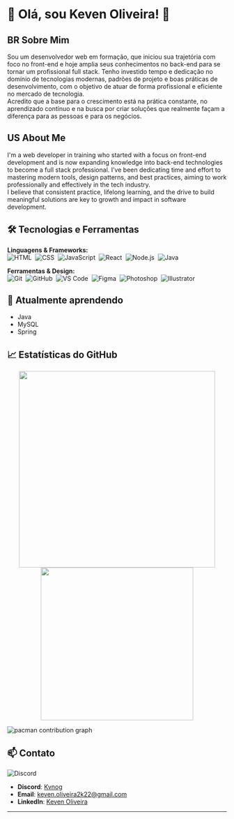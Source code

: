 # 👋 Olá, sou Keven Oliveira! 🚀

## BR Sobre Mim
Sou um desenvolvedor web em formação, que iniciou sua trajetória com foco no front-end e hoje amplia seus conhecimentos no back-end para se tornar um profissional full stack. Tenho investido tempo e dedicação no domínio de tecnologias modernas, padrões de projeto e boas práticas de desenvolvimento, com o objetivo de atuar de forma profissional e eficiente no mercado de tecnologia.
<br>
Acredito que a base para o crescimento está na prática constante, no aprendizado contínuo e na busca por criar soluções que realmente façam a diferença para as pessoas e para os negócios.

## US About Me
I'm a web developer in training who started with a focus on front-end development and is now expanding knowledge into back-end technologies to become a full stack professional. I’ve been dedicating time and effort to mastering modern tools, design patterns, and best practices, aiming to work professionally and effectively in the tech industry.
<br>
I believe that consistent practice, lifelong learning, and the drive to build meaningful solutions are key to growth and impact in software development.

## 🛠️ Tecnologias e Ferramentas

**Linguagens & Frameworks:**  
![HTML](https://skillicons.dev/icons?i=html)&nbsp;
![CSS](https://skillicons.dev/icons?i=css)&nbsp;
![JavaScript](https://skillicons.dev/icons?i=js)&nbsp;
![React](https://skillicons.dev/icons?i=react)&nbsp;
![Node.js](https://skillicons.dev/icons?i=nodejs)&nbsp;
![Java](https://skillicons.dev/icons?i=java)

**Ferramentas & Design:**  
![Git](https://skillicons.dev/icons?i=git)&nbsp;
![GitHub](https://skillicons.dev/icons?i=github)&nbsp;
![VS Code](https://skillicons.dev/icons?i=vscode)&nbsp;
![Figma](https://skillicons.dev/icons?i=figma)&nbsp;
![Photoshop](https://skillicons.dev/icons?i=photoshop)&nbsp;
![Illustrator](https://skillicons.dev/icons?i=illustrator)

## 🌱 Atualmente aprendendo

- Java
- MySQL
- Spring

## 📈 Estatísticas do GitHub

<p align="center">
  <img src="https://github-readme-stats.vercel.app/api?username=Kvn-OG&show_icons=true&theme=tokyonight" width="450"/>
  <img src="https://github-readme-stats.vercel.app/api/top-langs/?username=Kvn-OG&layout=compact&theme=tokyonight" width="350"/>
</p>

<picture>
  <source media="(prefers-color-scheme: dark)" srcset="https://raw.githubusercontent.com/Kvn-OG/Kvn-OG/output/pacman-contribution-graph-dark.svg">
  <source media="(prefers-color-scheme: light)" srcset="https://raw.githubusercontent.com/Kvn-OG/Kvn-OG/output/pacman-contribution-graph.svg">
  <img alt="pacman contribution graph" src="https://raw.githubusercontent.com/Kvn-OG/Kvn-OG/output/pacman-contribution-graph.svg">
</picture>

###

## 📫 Contato

![Discord](https://skillicons.dev/icons?i=discord)

- **Discord**: [Kvnog](https://discord.com/users/SeuID)
- **Email**: keven.oliveira2k22@gmail.com
- **LinkedIn**: [Keven Oliveira](https://www.linkedin.com/in/kevenolg)

---
